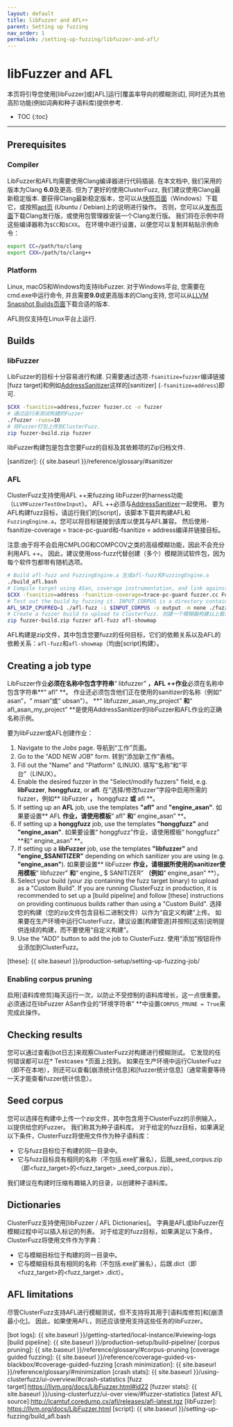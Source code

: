 ```yaml
---
layout: default
title: libFuzzer and AFL++
parent: Setting up fuzzing
nav_order: 1
permalink: /setting-up-fuzzing/libfuzzer-and-afl/
---
```


# libFuzzer and AFL

本页将引导您使用[libFuzzer]或[AFL]运行[覆盖率导向的模糊测试], 同时还为其他高阶功能(例如词典和种子语料库)提供参考. 

- TOC
{:toc}

---

## Prerequisites

### Compiler
LibFuzzer和AFL均需要使用Clang编译器进行代码插装. 在本文档中, 我们采用的版本为Clang **6.0**及更高. 但为了更好的使用ClusterFuzz, 我们建议使用Clang最新稳定版本. 要获得Clang最新稳定版本，您可以从[快照页面]（Windows）下载它，或按照[apt页] (Ubuntu / Debian)上的说明进行操作。 否则，您可以从[发布页面]下载Clang发行版，或使用包管理器安装一个Clang发行版。 我们将在示例中将这些编译器称为`$CC`和`$CXX`。 在环境中进行设置，以便您可以复制并粘贴示例命令：

```bash
export CC=/path/to/clang
export CXX=/path/to/clang++
```

[发布页面]: http://releases.llvm.org/download.html
[apt页]: https://apt.llvm.org/
[快照页面]: https://llvm.org/builds/

### Platform

Linux, macOS和Windows均支持libFuzzer. 对于Windows平台, 您需要在cmd.exe中运行命令, 并且需要**9.0**或更高版本的Clang支持, 您可以从[LLVM Snapshot Builds页面]下载合适的版本. 

AFL则仅支持在Linux平台上运行.

[LLVM Snapshot Builds页面]: https://llvm.org/builds/

## Builds

### libFuzzer

LibFuzzer的目标十分容易进行构建. 只需要通过选项`-fsanitize=fuzzer`编译链接[fuzz target]和例如[AddressSanitizer]这样的[sanitizer] (`-fsanitize=address`)即可. 

```bash
$CXX -fsanitize=address,fuzzer fuzzer.cc -o fuzzer
# 通过运行来测试构建的Fuzzer
./fuzzer -runs=10
# 将Fuzzer打包上传到ClusterFuzz.
zip fuzzer-build.zip fuzzer
```

libFuzzer构建包是包含您要Fuzz的目标及其依赖项的Zip归档文件.

[sanitizer]: {{ site.baseurl }}/reference/glossary/#sanitizer

### AFL
ClusterFuzz支持使用AFL ++来fuzzing libFuzzer的harness功能（`LLVMFuzzerTestOneInput`）。 AFL ++必须与[AddressSanitizer]一起使用。
要为AFL构建fuzz目标，请运行我们的[script]，该脚本下载并构建AFL和`FuzzingEngine.a`，您可以将目标链接到该库以使其与AFL兼容。 然后使用-fsanitize-coverage = trace-pc-guard和-fsanitize = address编译并链接目标。

注意:由于将不会启用CMPLOG和COMPCOV之类的高级模糊功能，因此不会充分利用AFL ++。
因此，建议使用oss-fuzz代替创建（多个）模糊测试软件包，因为每个软件包都带有随机选项。


```bash
# Build afl-fuzz and FuzzingEngine.a 生成afl-fuzz和FuzzingEngine.a
./build_afl.bash
# Compile target using ASan, coverage instrumentation, and link against FuzzingEngine.a 使用ASan，coverage工具和针对FuzzingEngine.a的链接来编译目标
$CXX -fsanitize=address -fsanitize-coverage=trace-pc-guard fuzzer.cc FuzzingEngine.a -o fuzzer
# Test out the build by fuzzing it. INPUT_CORPUS is a directory containing files. Ctrl-C when done. 通过模糊测试构建。 INPUT_CORPUS是包含文件的目录。 完成后，请按Ctrl-C。
AFL_SKIP_CPUFREQ=1 ./afl-fuzz -i $INPUT_CORPUS -o output -m none ./fuzzer
# Create a fuzzer build to upload to ClusterFuzz. 创建一个模糊器构建以上载到ClusterFuzz。
zip fuzzer-build.zip fuzzer afl-fuzz afl-showmap
```

AFL构建是zip文件，其中包含您要fuzz的任何目标，它们的依赖关系以及AFL的依赖关系：`afl-fuzz`和`afl-showmap`（均由[script]构建）。

## Creating a job type
LibFuzzer作业**必须在名称中包含字符串**“ libfuzzer” **，AFL ++作业**必须在名称中包含字符串**“ afl” **。 作业还必须包含他们正在使用的sanitizer的名称（例如“ asan”，“ msan”或“ ubsan”）。
**“ libfuzzer_asan_my_project” **和**“ afl_asan_my_project” **是使用AddressSanitizer的libFuzzer和AFL作业的正确名称示例。

要为libFuzzer或AFL创建作业：
1. Navigate to the *Jobs* page. 导航到“工作”页面。
2. Go to the "ADD NEW JOB" form. 转到“添加新工作”表格。
3. Fill out the "Name" and "Platform" (LINUX). 填写“名称”和“平台”（LINUX）。
4. Enable the desired fuzzer in the "Select/modify fuzzers" field, e.g.
   **libFuzzer**, **honggfuzz**, or **afl**. 在“选择/修改fuzzer”字段中启用所需的fuzzer，例如** libFuzzer **，** honggfuzz **或** afl **。
5. If setting up an **AFL** job, use the templates **"afl"** and
   **"engine_asan"**. 如果要设置** AFL **作业，请使用模板**“ afl” **和**“ engine_asan” **。
6. If setting up a **honggfuzz** job, use the templates **"honggfuzz"** and 
   **"engine_asan"**. 如果要设置“ honggfuzz”作业，请使用模板“ honggfuzz” **和“ engine_asan” **。
7. If setting up a **libFuzzer** job, use the templates **"libfuzzer"** and
   **"engine_$SANITIZER"** depending on which sanitizer you are using (e.g.
   **"engine_asan"**). 如果要设置** libFuzzer **作业，请根据所使用的sanitizer使用模板**“ libfuzzer” **和**“ engine_ $ SANITIZER” **（例如**“ engine_asan” **）。
8. Select your build (your zip containing the fuzz target binary) to upload as a
   "Custom Build". If you are running ClusterFuzz in production, it is
   recommended to set up a [build pipeline] and follow [these] instructions on
   providing continuous builds rather than using a "Custom Build". 选择您的构建（您的zip文件包含目标二进制文件）以作为“自定义构建”上传。 如果要在生产环境中运行ClusterFuzz，建议设置[构建管道]并按照[这些]说明提供连续的构建，而不要使用“自定义构建”。
9. Use the "ADD" button to add the job to ClusterFuzz. 使用“添加”按钮将作业添加到ClusterFuzz。

[these]: {{ site.baseurl }}/production-setup/setting-up-fuzzing-job/

### Enabling corpus pruning
启用[语料库修剪]每天运行一次，以防止不受控制的语料库增长，这一点很重要。 必须通过在libFuzzer ASan作业的“环境字符串” **中设置`CORPUS_PRUNE = True`来完成此操作。

## Checking results
您可以通过查看[bot日志]来观察ClusterFuzz对构建进行模糊测试。 它发现的任何错误都可以在* Testcases *页面上找到。 如果在生产环境中运行ClusterFuzz（即不在本地），则还可以查看[崩溃统计信息]和[fuzzer统计信息]（通常需要等待一天才能查看fuzzer统计信息）。

## Seed corpus
您可以选择在构建中上传一个zip文件，其中包含用于ClusterFuzz的示例输入，以提供给您的Fuzzer。 我们称其为种子语料库。 对于给定的fuzz目标，如果满足以下条件，ClusterFuzz将使用文件作为种子语料库：

* 它与fuzz目标位于构建的同一目录中。
* 它与fuzz目标具有相同的名称（不包括.exe扩展名），后跟_seed_corpus.zip（即<fuzz_target>的<fuzz_target> _seed_corpus.zip）。

我们建议在构建时压缩有趣输入的目录，以创建种子语料库。

## Dictionaries
ClusterFuzz支持使用[libFuzzer / AFL Dictionaries]。 字典是AFL或libFuzzer在模糊过程中可以插入标记的列表。 对于给定的fuzz目标，如果满足以下条件，ClusterFuzz将使用文件作为字典：

* 它与模糊目标位于构建的同一目录中。
* 它与模糊目标具有相同的名称（不包括.exe扩展名），后跟.dict（即<fuzz_target>的<fuzz_target> .dict）。

[libFuzzer/AFL Dictionaries]: https://llvm.org/docs/LibFuzzer.html#dictionaries

## AFL limitations
尽管ClusterFuzz支持AFL进行模糊测试，但不支持将其用于[语料库修剪]和[崩溃最小化]。 因此，如果使用AFL，则还应该使用支持这些任务的libFuzzer。

[AFL++]: https://github.com/AFLplusplus/AFLplusplus
[AddressSanitizer]: https://clang.llvm.org/docs/AddressSanitizer.html
[afl_driver.cpp]: https://raw.githubusercontent.com/llvm-mirror/compiler-rt/master/lib/fuzzer/afl/afl_driver.cpp
[bot logs]: {{ site.baseurl }}/getting-started/local-instance/#viewing-logs
[build pipeline]: {{ site.baseurl }}/production-setup/build-pipeline/
[corpus pruning]: {{ site.baseurl }}/reference/glossary/#corpus-pruning
[coverage guided fuzzing]: {{ site.baseurl }}/reference/coverage-guided-vs-blackbox/#coverage-guided-fuzzing
[crash minimization]: {{ site.baseurl }}/reference/glossary/#minimization
[crash stats]: {{ site.baseurl }}/using-clusterfuzz/ui-overview/#crash-statistics
[fuzz target]:https://llvm.org/docs/LibFuzzer.html#id22
[fuzzer stats]: {{ site.baseurl }}/using-clusterfuzz/ui-over
view/#fuzzer-statistics
[latest AFL source]:http://lcamtuf.coredump.cx/afl/releases/afl-latest.tgz
[libFuzzer]: https://llvm.org/docs/LibFuzzer.html
[script]: {{ site.baseurl }}/setting-up-fuzzing/build_afl.bash
